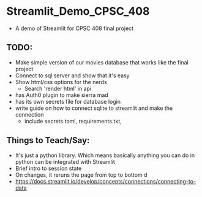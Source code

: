# Streamlit_Demo_CPSC_408
- A demo of Streamlit for CPSC 408 final project
## TODO:
- Make simple version of our movies database that works like the final project
- Connect to sql server and show that it's easy
- Show html/css options for the nerds
    - Search 'render html' in api
- has Auth0 plugin to make sierra mad
- has its own secrets file for database login
- write guide on how to connect sqlite to streamlit and make the connection
    - include secrets.toml, requirements.txt, 
## Things to Teach/Say:
- It's just a python library. Which means basically anything you can do in python can be integrated with Streamlit
- Brief intro to session state
- On changes, it reruns the page from top to bottom d
- https://docs.streamlit.io/develop/concepts/connections/connecting-to-data